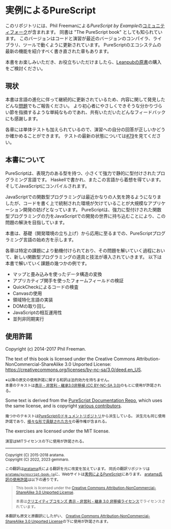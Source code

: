 # 実例によるPureScript

このリポジトリには、Phil Freemanによる*PureScript by
Example*の[コミュニティフォーク](https://github.com/purescript-contrib/purescript-book/)が含まれます。
同書は "The PureScript book" としても知られています。
このバージョンはコードと演習が最近のバージョンのコンパイラ、ライブラリ、ツールで動くように更新されています。
PureScriptのエコシステムの最新の機能を紹介すべく書き直された章もあります。

本書をお楽しみいただき、お役立ちいただけましたら、[Leanpubの原書](https://leanpub.com/purescript)の購入をご検討ください。

## 現状

本書は言語の進化に伴って継続的に更新されているため、内容に関して発見したどんな[問題](https://github.com/purescript-contrib/purescript-book/issues)でもご報告ください。
より初心者にやさしくできそうな分かりづらい節を指摘するような単純なものであれ、共有いただいたどんなフィードバックにも感謝します。

各章には単体テストも加えられているので、演習への自分の回答が正しいかどうか確かめることができます。
テストの最新の状態については[#79](https://github.com/purescript-contrib/purescript-book/issues/79)を見てください。

## 本書について

PureScriptは、表現力のある型を持つ、小さくて強力で静的に型付けされたプログラミング言語です。
Haskellで書かれ、またこの言語から着想を得ています。
そしてJavaScriptにコンパイルされます。

JavaScriptでの関数型プログラミングは最近かなりの人気を誇るようになりましたが、コードを書く上で統制された環境が欠けていることが大規模なアプリケーション開発の妨げとなっています。
PureScriptは、強力に型付けされた関数型プログラミングの力をJavaScriptでの開発の世界に持ち込むことにより、この問題の解決を目指しています。

本書は、基礎（開発環境の立ち上げ）から応用に至るまでの、PureScriptプログラミング言語の始め方を示します。

各章は特定の課題により動機付けられており、その問題を解いていく過程において、新しい関数型プログラミングの道具と技法が導入されていきます。
以下は本書で解いていく課題の幾つかの例です。

- マップと畳み込みを使ったデータ構造の変換
- アプリカティブ関手を使ったフォームフィールドの検証
- QuickCheckによるコードの検査
- Canvasの使用
- 領域特化言語の実装
- DOMの取り回し
- JavaScriptの相互運用性
- 並列非同期実行

## 使用許諾

Copyright (c) 2014-2017 Phil Freeman.

The text of this book is licensed under the Creative Commons
Attribution-NonCommercial-ShareAlike 3.0 Unported License:
<https://creativecommons.org/licenses/by-nc-sa/3.0/deed.en_US>.

<small>※以降の原文の使用許諾に関する和訳は法的効力を持ちません。<br>
本書のテキストは<a
href="https://creativecommons.org/licenses/by-nc-sa/3.0/deed.ja">表示 - 非営利 -
継承3.0非移植 (CC BY-NC-SA 3.0)</a>のもとに使用が許諾される。</small>

Some text is derived from the [PureScript Documentation
Repo](https://github.com/purescript/documentation), which uses the same
license, and is copyright [various
contributors](https://github.com/purescript/documentation/blob/master/CONTRIBUTORS.md).

<small>幾つかのテキストは[PureScriptのドキュメントリポジトリ](https://github.com/purescript/documentation)から派生している。
派生元も同じ使用許諾であり、[様々な形で貢献された方々](https://github.com/purescript/documentation/blob/master/CONTRIBUTORS.md)の著作権が含まれる。</small>

The exercises are licensed under the MIT license.

<small>演習はMITライセンスの下に使用が許諾される。</small>

- - -

<small>

Copyright (C) 2015-2018 aratama.<br>
Copyright (C) 2022, 2023 gemmaro.

この翻訳は[aratama](https://github.com/aratama)氏による翻訳を元に改変を加えています。
同氏の翻訳リポジトリは[`aratama/purescript-book-ja`](https://github.com/aratama/purescript-book-ja)に、Webサイトは[実例によるPureScript](http://aratama.github.io/purescript/)にあります。
[aratama氏訳の使用許諾](http://aratama.github.io/purescript/)は以下の通りです。

> This book is licensed under the [Creative Commons Attribution-NonCommercial-ShareAlike 3.0 Unported License](http://creativecommons.org/licenses/by-nc-sa/3.0/deed.en_US).
>
> 本書は[クリエイティブコモンズ 表示 - 非営利 - 継承 3.0 非移植ライセンス](http://creativecommons.org/licenses/by-nc-sa/3.0/deed.ja)でライセンスされています。

本翻訳も原文と原翻訳にしたがい、
[Creative Commons Attribution-NonCommercial-ShareAlike 3.0 Unported License](https://creativecommons.org/licenses/by-nc-sa/3.0/deed.en_US)の下に使用が許諾されます。

</small>